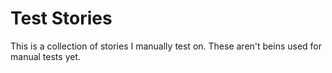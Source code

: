 # Test Stories

This is a collection of stories I manually test on. These aren't beins used for manual tests yet.
